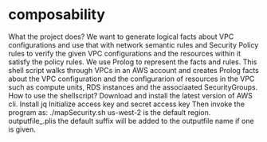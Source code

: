 # composability
What the project does?
We want to generate logical facts about VPC configurations and use that with network semantic rules and Security Policy rules to verify the given VPC configurations and the resources within it satisfy the policy rules. 
We use Prolog to represent the facts and rules.
This shell script walks through VPCs in an AWS account and creates Prolog facts about the VPC configuration and the configurarion of resources in the VPC such as compute units, RDS instances and the associaated SecurityGroups.
How to use the shellscript?
Download and install the latest version of AWS cli.
Install jq 
Initialize access key and secret access key
Then invoke the program as: ./mapSecurity.sh <AWS Region> <Outputfle name prefix>
us-west-2 is the default region. outputfile_<ddmmyyyy>.plis the default
<ddmmyyyy> suffix will be added to the outputfile name if one is given.
